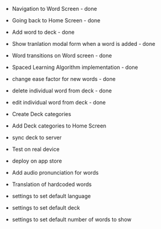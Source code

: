 - Navigation to Word Screen - done
- Going back to Home Screen - done
- Add word to deck - done
- Show tranlation modal form when a word is added  - done 
- Word transitions on Word screen - done 
- Spaced Learning Algorithm implementation - done

- change ease factor for new words - done 
- delete individual word from deck - done
- edit individual word from deck - done
- Create Deck categories
- Add Deck categories to Home Screen

- sync deck to server
- Test on real device
- deploy on app store


- Add audio pronunciation for words
- Translation of hardcoded words 
- settings to set default language
- settings to set default deck
- settings to set default number of words to show